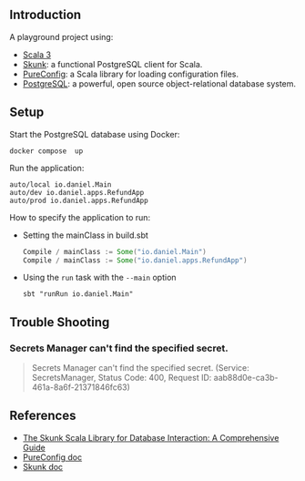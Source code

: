 ## Introduction

A playground project using:

- [Scala 3](https://scala-lang.org/)
- [Skunk](https://github.com/typelevel/skunk): a functional PostgreSQL client for Scala.
- [PureConfig](https://github.com/pureconfig/pureconfig): a Scala library for loading configuration files.
- [PostgreSQL](https://www.postgresql.org/): a powerful, open source object-relational database system.

## Setup

Start the PostgreSQL database using Docker:

```shell
docker compose  up
```

Run the application:

```shell
auto/local io.daniel.Main
auto/dev io.daniel.apps.RefundApp
auto/prod io.daniel.apps.RefundApp
```

How to specify the application to run:

- Setting the mainClass in build.sbt
    ```sbt
    Compile / mainClass := Some("io.daniel.Main")
    Compile / mainClass := Some("io.daniel.apps.RefundApp")
    ```
- Using the `run` task with the `--main` option
    ```shell
    sbt "runRun io.daniel.Main"
    ```

## Trouble Shooting

### Secrets Manager can't find the specified secret.

> Secrets Manager can't find the specified secret. (Service: SecretsManager, Status Code: 400, Request ID: aab88d0e-ca3b-461a-8a6f-21371846fc63)


## References

- [The Skunk Scala Library for Database Interaction: A Comprehensive Guide](https://blog.rockthejvm.com/skunk-complete-guide/#8-sql-interpolation-query-and-command)
- [PureConfig doc](https://pureconfig.github.io/docs/)
- [Skunk doc](https://typelevel.org/skunk/)